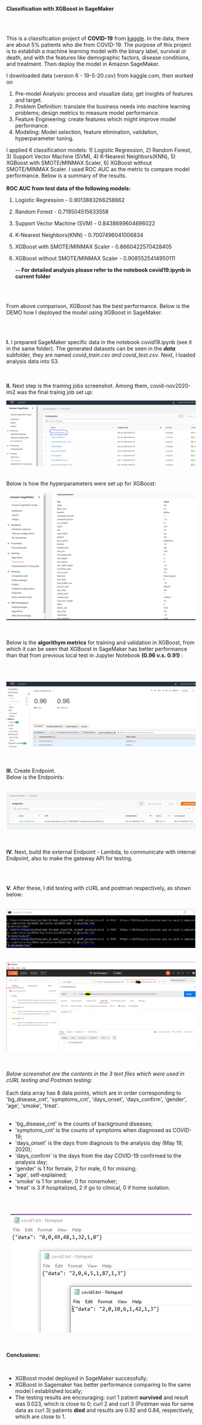 **Classification with XGBoost in SageMaker**

<br><br>

This is a classification project of **COVID-19** from [kaggle](https://www.kaggle.com/shirmani/characteristics-corona-patients). In the data, there are about 5% patients who die from COVID-19. The purpose of this project is to establish a machine learning model with the binary label, survival or death, and with the features like demographic factors, disease conditions, and treatment. Then deploy the model in Amazon SageMaker.

I downloaded data (version 6 - 19-5-20.csv) from kaggle.com, then worked on 
1. Pre-model Analysis: process and visualize data; get insights of features and target.
2. Problem Definition: translate the business needs into machine learning problems; design metrics to measure model performance.
3. Feature Engineering: create features which might improve model performance.
4. Modeling: Model selection, feature elimination, validation, hyperparameter tuning.

I applied 6 classification models: 1) Logistic Regression, 2) Random Forest, 3) Support Vector Machine (SVM), 4) K-Nearest Neighbors(KNN), 5) XGBoost with SMOTE/MINMAX Scaler, 6) XGBoost without SMOTE/MINMAX Scaler. I used ROC AUC as the metric to compare model performance. Below is a summary of the results.<br><br>
**ROC AUC from test data of the following models:**
1) Logistic Regression - 0.9013883266258662
2) Random Forest - 0.719504515633558
3) Support Vector Machine (SVM) - 0.8438699604696022
4) K-Nearest Neighbors(KNN) - 0.7007496041006834
5) XGBoost with SMOTE/MINMAX Scaler - 0.8660422570428405
6) XGBoost without SMOTE/MINMAX Scaler - 0.9085525414950111

    **-- For detailed analysis please refer to the notebook covid19.ipynb in current folder** 

<br><br>

From above comparison, XGBoost has the best performance. Below is the DEMO how I deployed the model using XGBoost in SageMaker. 

<br><br>

**I.** I prepared SageMaker specific data in the notebook covid19.ipynb (see it in the same folder). The generated datasets can be seen in the ***data*** subfolder, they are named *covid_train.csv and covid_test.csv*. Next, I loaded analysis data into S3.

<br><br>
**II.** Next step is the training jobs screenshot. Among them, covid-nov2020-im2 was the final trainig job set up:
<br>
<!--![](https://github.com/nichangyuan/ML-DL/blob/master/ML.jpg?raw=true)-->
<div align="center">
<img src="https://github.com/nichangyuan/ML-DL/blob/master/AWS/cov19_classification/sagemaker_snapshots/Training_jobs.PNG?raw=true" >
</div>
<br>
<br>
Below is how the hyperparameters were set up for XGBoost:<br><br>
<div align="center">
<img src="https://github.com/nichangyuan/ML-DL/blob/master/AWS/cov19_classification/sagemaker_snapshots/hyperparameters.PNG?raw=true" >
</div>
<br>
<br>

Below is the **algorithym metrics** for training and validation in XGBoost, from which it can be seen that XGBoost in SageMaker has better performance than that from previous local test in Jupyter Notebook 
**(0.96 v.s. 0.91)**
:

<br><br>
<div align="center">
<img src="https://github.com/nichangyuan/ML-DL/blob/master/AWS/cov19_classification/sagemaker_snapshots/auc.PNG?raw=true" >
</div>
<br>
<br>

**III.** Create Endpoint. <br>Below is the Endpoints:<br><br>
<div align="center">
<img src="https://github.com/nichangyuan/ML-DL/blob/master/AWS/cov19_classification/sagemaker_snapshots/Endpoints.PNG?raw=true" >
</div>
<br>
<br>

**IV.** Next, build the external Endpoint - Lambda, to communicate with internal Endpoint, also to make the gateway API for testing.

<br><br>

**V.** After these, I did testing with cURL and postman respectively, as shown below:<br><br>
<div align="center">
<img src="https://github.com/nichangyuan/ML-DL/blob/master/AWS/cov19_classification/sagemaker_snapshots/curl_test.PNG?raw=true" >
</div>
<br>
<br>
<div align="center">
<img src="https://github.com/nichangyuan/ML-DL/blob/master/AWS/cov19_classification/sagemaker_snapshots/Postman3.PNG?raw=true" >
</div>
<br>

<br>

*Below screenshot are the contents in the 3 text files which were used in cURL testing and Postman testing:*<br><br>
Each data array has 8 data points, which are in order corresponding to 'bg_disease_cnt', 'symptoms_cnt', 'days_onset', 'days_confirm', 'gender', 'age', 'smoke', 'treat'.<br><br>

- 'bg_disease_cnt' is the counts of background diseases; 
- 'symptoms_cnt' is the counts of symptoms when diagnosed as COVID-19; 
- 'days_onset' is the days from diagnosis to the analysis day (May 19, 2020);     
- 'days_confirm' is the days from the day COVID-19 confirmed to the analysis day;     
- 'gender' is 1 for female, 2 for male, 0 for missing; 
- 'age', self-explained; 
- 'smoke' is 1 for smoker, 0 for nonsmoker;   
- 'treat' is 3 if hospitalized, 2 if go to clinical, 0 if home isolation.

<br><br>
<div align="center">
<img src="https://github.com/nichangyuan/ML-DL/blob/master/AWS/cov19_classification/sagemaker_snapshots/data_test.PNG?raw=true" >
</div>
<br>
<br>

**Conclusions:**

<br>

- XGBoost model deployed in SageMaker successfully;
- XGBoost in Sagemaker has better performance comparing to the same model I established locally;
- The testing results are encouraging: curl 1 patient **survived** and result was 0.023, which is close to 0; curl 2 and curl 3 (Postman was for same data as curl 3) patients **died** and results are 0.92 and 0.84, respectively, which are close to 1. 

<br>












